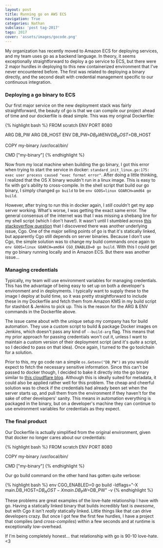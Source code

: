 ```yaml
---
layout: post
title: Running go on AWS ECS
navigation: True
categories: Nathan
subclass: 'post tag-2017'
tags: 2017
cover: 'assets/images/gocode.png'
---
```


My organization has recently moved to Amazon ECS for deploying services, and my team uses go as a backend language. In theory, it seems exceptionally straightforward to deploy a go service to ECS, but there were 2 major hurdles in deploying to this new containerized environment that I've never encountered before. The first was related to deploying a binary directly, and the second dealt with credential management specific to our continuous integration.

### Deploying a go binary to ECS

Our first major service on the new deployment stack was fairly straightforward, the beauty of go is that we can compile our project ahead of time and our dockerfile is dead simple. This was my original Dockerfile:


{% highlight bash %}
FROM scratch
ENV PORT 8080

ARG DB_PW
ARG DB_HOST
ENV DB_PW=$DB_PW
ENV DB_HOST=$DB_HOST

COPY my-binary /usr/local/bin/

CMD ["my-binary"]
{% endhighlight %}

Now from my local machine when building the go binary, I got this error when trying to start the service in docker: `standard_init_linux.go:175: exec user process caused "exec format error"`. After doing a little thinking, I realized that the OS X binary wouldn't run in a linux image. This is easy to fix with go's ability to cross-compile. In the shell script that build our go binary, I simply changed `go build` to be `env GOOS=linux GOARCH=amd64 go build`.

However, after trying to run this in docker again, I _still_ couldn't get my app server working. What's worse, I was getting the exact same error. The general consensus of the internet was that I was missing a shebang line for my shell script (which I don't have!). It wasn't until I stumbled across [this stackoverflow question](http://stackoverflow.com/questions/34729748/installed-go-binary-not-found-in-path-on-alpine-linux-docker) that I discovered there was another underlying issue, Cgo. One of the major selling points of go is that it's statically linked, but apparently Cgo still depends on server binaries. Because I don't use Cgo, the simple solution was to change my build commands once again to `env GOOS=linux GOARCH=amd64 CGO_ENABLED=0 go build`. With this I could get my go binary running locally and in Amazon ECS. But there was another issue...

### Managing credentials

Typically, my team will use environment variables for managing credentials. This has the advantage of being easy to set up on both a developer's environment and in deployments. I typically want to supply these to the image I deploy at build time, so it was pretty straightforward to include these in my Dockerfile and fetch them from Amazon KMS in my build script for stashbot & Jenkins to pick up. This is the reason for the ARG & ENV commands in the Dockerfile above.

The issue came about with the unique setup my company has for build automation. They use a custom script to build & package Docker images on Jenkins, which doesn't pass any kind of `--build-arg` flag. This means that my prior approach for passing credentials won't cut it, unless I want to maintain a custom version of their deployment script (and it's _quite_ a script, so I decided to pass on that idea). Once again, I turned to the go toolchain for a solution.

Prior to this, my go code ran a simple `os.Getenv("DB_PW")` as you would expect to fetch the necessary sensitive information. Since this can't be passed to docker though, I decided to bake it directly into the go binary similar to [this cloudflare blog](https://blog.cloudflare.com/setting-go-variables-at-compile-time/). Although this is ideally suited for metadata, it could also be applied rather well for this problem. The cheap and cheerful solution was to check if the credentials had already been set when the server starts up, and pull them from the environment if they haven't for the sake of other developers' sanity. This means in automation everything is packaged in the binary, but on a developer's machine they can continue to use environment variables for credentials as they expect.

### The final product

Our Dockerfile is actually simplified from the original environment, given that docker no longer cares about our credentials:

{% highlight bash %}
FROM scratch
ENV PORT 8080

COPY my-binary /usr/local/bin/

CMD ["my-binary"]
{% endhighlight %}

Our go build command on the other hand has gotten quite verbose:

{% highlight bash %}
env CGO_ENABLED=0 go build -ldflags="-X main.DB_HOST=$DB_HOST -X main.DB_PW=$DB_PW" -v
{% endhighlight %}

These problems are great examples of the love-hate relationship I have with go. Having a statically linked binary that builds incredibly fast is _awesome_, but with Cgo it isn't _really_ statically linked. Little things like that can drive developers crazy. But once I got few the first few hurdles, I have a project that compiles (and _cross-compiles_) within a few seconds and at runtime is exceptionally low-overhead.

If I'm being completely honest... that relationship with go is 90-10 love-hate. <3
